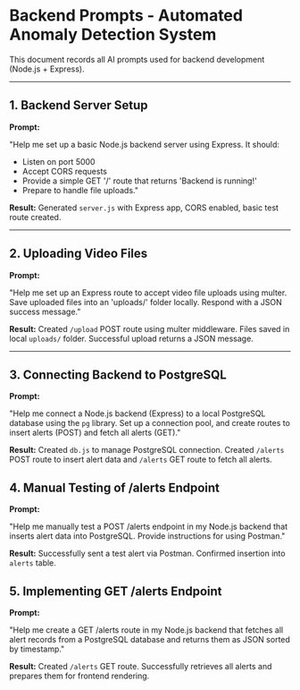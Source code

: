 # Backend Prompts - Automated Anomaly Detection System

This document records all AI prompts used for backend development (Node.js + Express).

---

## 1. Backend Server Setup

**Prompt:**

"Help me set up a basic Node.js backend server using Express. It should:
- Listen on port 5000
- Accept CORS requests
- Provide a simple GET '/' route that returns 'Backend is running!'
- Prepare to handle file uploads."

**Result:**
Generated `server.js` with Express app, CORS enabled, basic test route created.

---

## 2. Uploading Video Files

**Prompt:**

"Help me set up an Express route to accept video file uploads using multer. Save uploaded files into an 'uploads/' folder locally. Respond with a JSON success message."

**Result:**
Created `/upload` POST route using multer middleware. Files saved in local `uploads/` folder. Successful upload returns a JSON message.

---

## 3. Connecting Backend to PostgreSQL

**Prompt:**

"Help me connect a Node.js backend (Express) to a local PostgreSQL database using the `pg` library. Set up a connection pool, and create routes to insert alerts (POST) and fetch all alerts (GET)."

**Result:**
Created `db.js` to manage PostgreSQL connection. Created `/alerts` POST route to insert alert data and `/alerts` GET route to fetch all alerts.

## 4. Manual Testing of /alerts Endpoint

**Prompt:**

"Help me manually test a POST /alerts endpoint in my Node.js backend that inserts alert data into PostgreSQL. Provide instructions for using Postman."

**Result:**
Successfully sent a test alert via Postman. Confirmed insertion into `alerts` table.

## 5. Implementing GET /alerts Endpoint

**Prompt:**

"Help me create a GET /alerts route in my Node.js backend that fetches all alert records from a PostgreSQL database and returns them as JSON sorted by timestamp."

**Result:**
Created `/alerts` GET route. Successfully retrieves all alerts and prepares them for frontend rendering.
